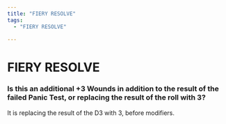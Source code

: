 ```yaml
---
title: "FIERY RESOLVE"
tags:
  - "FIERY RESOLVE"

---
```


# FIERY RESOLVE

### Is this an additional +3 Wounds in addition to the result of the failed Panic Test, or replacing the result of the roll with 3?
 It is replacing the result of the D3 with 3, before modifiers.
